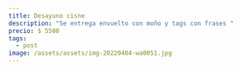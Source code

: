 ```yaml
---
title: Desayuno cisne
description: "Se entrega envuelto con moño y tags con frases "
precio: $ 5500
tags:
  - post
image: /assets/assets/img-20220404-wa0051.jpg
---
```

